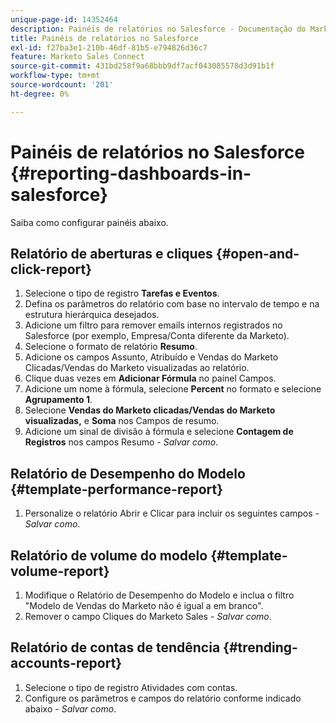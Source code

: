 ```yaml
---
unique-page-id: 14352464
description: Painéis de relatórios no Salesforce - Documentação do Marketo - Documentação do produto
title: Painéis de relatórios no Salesforce
exl-id: f27ba3e1-210b-46df-81b5-e794826d36c7
feature: Marketo Sales Connect
source-git-commit: 431bd258f9a68bbb9df7acf043085578d3d91b1f
workflow-type: tm+mt
source-wordcount: '201'
ht-degree: 0%

---
```


# Painéis de relatórios no Salesforce {#reporting-dashboards-in-salesforce}

Saiba como configurar painéis abaixo.

## Relatório de aberturas e cliques {#open-and-click-report}

1. Selecione o tipo de registro **Tarefas e Eventos**.
1. Defina os parâmetros do relatório com base no intervalo de tempo e na estrutura hierárquica desejados.
1. Adicione um filtro para remover emails internos registrados no Salesforce (por exemplo, Empresa/Conta diferente da Marketo).
1. Selecione o formato de relatório **Resumo**.
1. Adicione os campos Assunto, Atribuído e Vendas do Marketo Clicadas/Vendas do Marketo visualizadas ao relatório.
1. Clique duas vezes em **Adicionar Fórmula** no painel Campos.
1. Adicione um nome à fórmula, selecione **Percent** no formato e selecione **Agrupamento 1**.
1. Selecione **Vendas do Marketo clicadas/Vendas do Marketo visualizadas,** e **Soma** nos Campos de resumo.
1. Adicione um sinal de divisão à fórmula e selecione **Contagem de Registros** nos campos Resumo - _Salvar como_.

## Relatório de Desempenho do Modelo {#template-performance-report}

1. Personalize o relatório Abrir e Clicar para incluir os seguintes campos - _Salvar como_.

## Relatório de volume do modelo {#template-volume-report}

1. Modifique o Relatório de Desempenho do Modelo e inclua o filtro &quot;Modelo de Vendas do Marketo não é igual a em branco&quot;.
1. Remover o campo Cliques do Marketo Sales - _Salvar como_.

## Relatório de contas de tendência {#trending-accounts-report}

1. Selecione o tipo de registro Atividades com contas.
1. Configure os parâmetros e campos do relatório conforme indicado abaixo - _Salvar como_.

